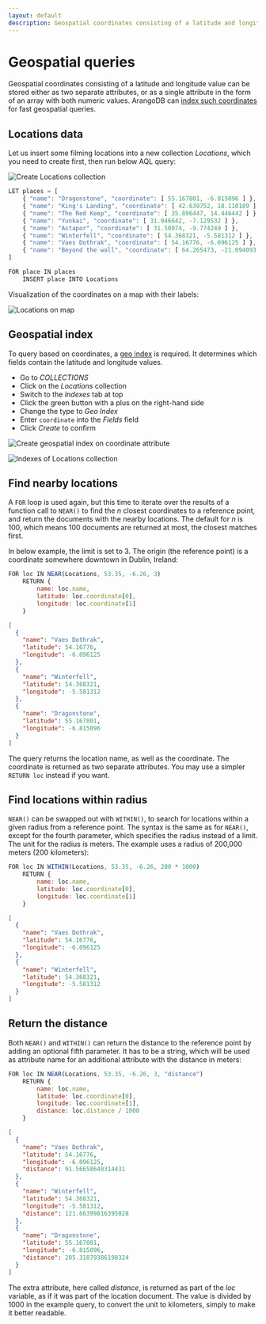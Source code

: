 ```yaml
---
layout: default
description: Geospatial coordinates consisting of a latitude and longitude valuecan be stored either as two separate attributes, or as a singleattribute in the form of an array with both numeric values
---
```

Geospatial queries
==================

Geospatial coordinates consisting of a latitude and longitude value
can be stored either as two separate attributes, or as a single
attribute in the form of an array with both numeric values.
ArangoDB can [index such coordinates](../manual/indexing-geo.html)
for fast geospatial queries.

Locations data
--------------

Let us insert some filming locations into a new collection *Locations*,
which you need to create first, then run below AQL query:

![Create Locations collection](../images/Locations_Collection_Creation.png)

```js
LET places = [
    { "name": "Dragonstone", "coordinate": [ 55.167801, -6.815096 ] },
    { "name": "King's Landing", "coordinate": [ 42.639752, 18.110189 ] },
    { "name": "The Red Keep", "coordinate": [ 35.896447, 14.446442 ] },
    { "name": "Yunkai", "coordinate": [ 31.046642, -7.129532 ] },
    { "name": "Astapor", "coordinate": [ 31.50974, -9.774249 ] },
    { "name": "Winterfell", "coordinate": [ 54.368321, -5.581312 ] },
    { "name": "Vaes Dothrak", "coordinate": [ 54.16776, -6.096125 ] },
    { "name": "Beyond the wall", "coordinate": [ 64.265473, -21.094093 ] }
]

FOR place IN places
    INSERT place INTO Locations
```

Visualization of the coordinates on a map with their labels:

![Locations on map](../images/Locations_Map.png)

Geospatial index
----------------

To query based on coordinates, a [geo index](../manual/indexing-geo.html)
is required. It determines which fields contain the latitude and longitude
values.

- Go to *COLLECTIONS*
- Click on the *Locations* collection
- Switch to the *Indexes* tab at top
- Click the green button with a plus on the right-hand side
- Change the type to *Geo Index*
- Enter `coordinate` into the *Fields* field
- Click *Create* to confirm

![Create geospatial index on coordinate attribute](../images/Locations_GeoIndex_Creation.png)

![Indexes of Locations collection](../images/Locations_Indexes.png)

Find nearby locations
---------------------

A `FOR` loop is used again, but this time to iterate over the results of a
function call to `NEAR()` to find the *n* closest coordinates to a reference
point, and return the documents with the nearby locations. The default for
*n* is 100, which means 100 documents are returned at most, the closest
matches first.

In below example, the limit is set to 3. The origin (the reference point) is
a coordinate somewhere downtown in Dublin, Ireland:

```js
FOR loc IN NEAR(Locations, 53.35, -6.26, 3)
    RETURN {
        name: loc.name,
        latitude: loc.coordinate[0],
        longitude: loc.coordinate[1]
    }
```

```json
[
  {
    "name": "Vaes Dothrak",
    "latitude": 54.16776,
    "longitude": -6.096125
  },
  {
    "name": "Winterfell",
    "latitude": 54.368321,
    "longitude": -5.581312
  },
  {
    "name": "Dragonstone",
    "latitude": 55.167801,
    "longitude": -6.815096
  }
]
```

The query returns the location name, as well as the coordinate. The coordinate
is returned as two separate attributes. You may use a simpler `RETURN loc` 
instead if you want.

Find locations within radius
----------------------------

`NEAR()` can be swapped out with `WITHIN()`, to search for locations within a
given radius from a reference point. The syntax is the same as for `NEAR()`,
except for the fourth parameter, which specifies the radius instead of a limit.
The unit for the radius is meters. The example uses a radius of 200,000
meters (200 kilometers):

```js
FOR loc IN WITHIN(Locations, 53.35, -6.26, 200 * 1000)
    RETURN {
        name: loc.name,
        latitude: loc.coordinate[0],
        longitude: loc.coordinate[1]
    }
```

```json
[
  {
    "name": "Vaes Dothrak",
    "latitude": 54.16776,
    "longitude": -6.096125
  },
  {
    "name": "Winterfell",
    "latitude": 54.368321,
    "longitude": -5.581312
  }
]
```

Return the distance
-------------------

Both `NEAR()` and `WITHIN()` can return the distance to the reference point
by adding an optional fifth parameter. It has to be a string, which will be
used as attribute name for an additional attribute with the distance in meters:

```js
FOR loc IN NEAR(Locations, 53.35, -6.26, 3, "distance")
    RETURN {
        name: loc.name,
        latitude: loc.coordinate[0],
        longitude: loc.coordinate[1],
        distance: loc.distance / 1000
    }
```

```json
[
  {
    "name": "Vaes Dothrak",
    "latitude": 54.16776,
    "longitude": -6.096125,
    "distance": 91.56658640314431
  },
  {
    "name": "Winterfell",
    "latitude": 54.368321,
    "longitude": -5.581312,
    "distance": 121.66399816395028
  },
  {
    "name": "Dragonstone",
    "latitude": 55.167801,
    "longitude": -6.815096,
    "distance": 205.31879386198324
  }
]
```

The extra attribute, here called *distance*, is returned as part of the *loc*
variable, as if it was part of the location document. The value is divided
by 1000 in the example query, to convert the unit to kilometers, simply to
make it better readable.

<!-- Geo cursor
https://www.arangodb.com/using-arangodb-geo-index-cursor-via-aql/
-->
